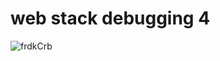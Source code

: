 # web stack debugging 4

![frdkCrb](https://github.com/Uzo-Felix/alx-system_engineering-devops/assets/120843233/df1f4fe0-6ada-4f32-b1b3-9df339e55f2c)
